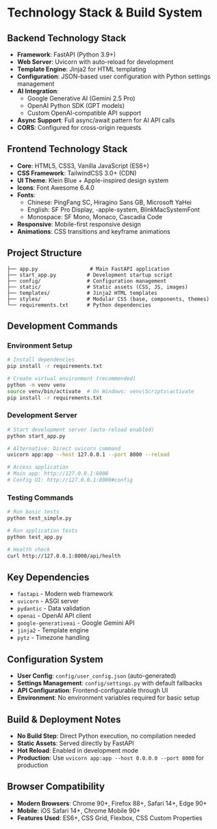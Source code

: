 # Technology Stack & Build System

## Backend Technology Stack
- **Framework**: FastAPI (Python 3.9+)
- **Web Server**: Uvicorn with auto-reload for development
- **Template Engine**: Jinja2 for HTML templating
- **Configuration**: JSON-based user configuration with Python settings management
- **AI Integration**: 
  - Google Generative AI (Gemini 2.5 Pro)
  - OpenAI Python SDK (GPT models)
  - Custom OpenAI-compatible API support
- **Async Support**: Full async/await pattern for AI API calls
- **CORS**: Configured for cross-origin requests

## Frontend Technology Stack
- **Core**: HTML5, CSS3, Vanilla JavaScript (ES6+)
- **CSS Framework**: TailwindCSS 3.0+ (CDN)
- **UI Theme**: Klein Blue + Apple-inspired design system
- **Icons**: Font Awesome 6.4.0
- **Fonts**: 
  - Chinese: PingFang SC, Hiragino Sans GB, Microsoft YaHei
  - English: SF Pro Display, -apple-system, BlinkMacSystemFont
  - Monospace: SF Mono, Monaco, Cascadia Code
- **Responsive**: Mobile-first responsive design
- **Animations**: CSS transitions and keyframe animations

## Project Structure
```
├── app.py                 # Main FastAPI application
├── start_app.py          # Development startup script
├── config/               # Configuration management
├── static/               # Static assets (CSS, JS, images)
├── templates/            # Jinja2 HTML templates
├── styles/               # Modular CSS (base, components, themes)
└── requirements.txt      # Python dependencies
```

## Development Commands

### Environment Setup
```bash
# Install dependencies
pip install -r requirements.txt

# Create virtual environment (recommended)
python -m venv venv
source venv/bin/activate  # On Windows: venv\Scripts\activate
pip install -r requirements.txt
```

### Development Server
```bash
# Start development server (auto-reload enabled)
python start_app.py

# Alternative: Direct uvicorn command
uvicorn app:app --host 127.0.0.1 --port 8000 --reload

# Access application
# Main app: http://127.0.0.1:8000
# Config UI: http://127.0.0.1:8000#config
```

### Testing Commands
```bash
# Run basic tests
python test_simple.py

# Run application tests
python test_app.py

# Health check
curl http://127.0.0.1:8000/api/health
```

## Key Dependencies
- `fastapi` - Modern web framework
- `uvicorn` - ASGI server
- `pydantic` - Data validation
- `openai` - OpenAI API client
- `google-generativeai` - Google Gemini API
- `jinja2` - Template engine
- `pytz` - Timezone handling

## Configuration System
- **User Config**: `config/user_config.json` (auto-generated)
- **Settings Management**: `config/settings.py` with default fallbacks
- **API Configuration**: Frontend-configurable through UI
- **Environment**: No environment variables required for basic setup

## Build & Deployment Notes
- **No Build Step**: Direct Python execution, no compilation needed
- **Static Assets**: Served directly by FastAPI
- **Hot Reload**: Enabled in development mode
- **Production**: Use `uvicorn app:app --host 0.0.0.0 --port 8000` for production

## Browser Compatibility
- **Modern Browsers**: Chrome 90+, Firefox 88+, Safari 14+, Edge 90+
- **Mobile**: iOS Safari 14+, Chrome Mobile 90+
- **Features Used**: ES6+, CSS Grid, Flexbox, CSS Custom Properties